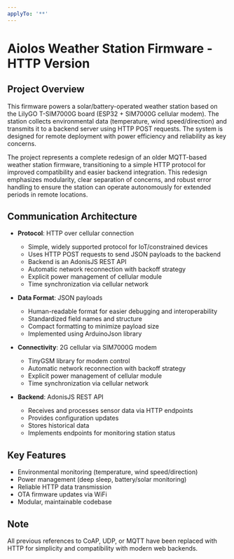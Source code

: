 ```yaml
---
applyTo: '**'
---
```


# Aiolos Weather Station Firmware - HTTP Version

## Project Overview

This firmware powers a solar/battery-operated weather station based on the LilyGO T-SIM7000G board (ESP32 + SIM7000G cellular modem). The station collects environmental data (temperature, wind speed/direction) and transmits it to a backend server using HTTP POST requests. The system is designed for remote deployment with power efficiency and reliability as key concerns.

The project represents a complete redesign of an older MQTT-based weather station firmware, transitioning to a simple HTTP protocol for improved compatibility and easier backend integration. This redesign emphasizes modularity, clear separation of concerns, and robust error handling to ensure the station can operate autonomously for extended periods in remote locations.

## Communication Architecture

- **Protocol**: HTTP over cellular connection
  - Simple, widely supported protocol for IoT/constrained devices
  - Uses HTTP POST requests to send JSON payloads to the backend
  - Backend is an AdonisJS REST API
  - Automatic network reconnection with backoff strategy
  - Explicit power management of cellular module
  - Time synchronization via cellular network

- **Data Format**: JSON payloads
  - Human-readable format for easier debugging and interoperability
  - Standardized field names and structure
  - Compact formatting to minimize payload size
  - Implemented using ArduinoJson library

- **Connectivity**: 2G cellular via SIM7000G modem
  - TinyGSM library for modem control
  - Automatic network reconnection with backoff strategy
  - Explicit power management of cellular module
  - Time synchronization via cellular network

- **Backend**: AdonisJS REST API
  - Receives and processes sensor data via HTTP endpoints
  - Provides configuration updates
  - Stores historical data
  - Implements endpoints for monitoring station status

## Key Features

- Environmental monitoring (temperature, wind speed/direction)
- Power management (deep sleep, battery/solar monitoring)
- Reliable HTTP data transmission
- OTA firmware updates via WiFi
- Modular, maintainable codebase

## Note

All previous references to CoAP, UDP, or MQTT have been replaced with HTTP for simplicity and compatibility with modern web backends.
